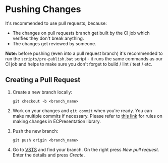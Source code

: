 # Pushing Changes

It's recommended to use pull requests, because:
- The changes on pull requests branch get built by the CI job
which verifies they don't break anything.
- The changes get reviewed by someone.

**Note:** before pushing (even into a pull request branch) it's recommended
to run the `scripts/pre-publish.bat` script - it runs the same commands as
our CI job and helps to make sure you don't forget to build / lint /
test / etc.

## Creating a Pull Request

1. Create a new branch locally:
    ```batch
    git checkout -b <branch_name>
    ```

2. Work on your changes and `git commit` when you're ready. You can make
multiple commits if necessary. Please refer to [this link](./Commiting.md)
for rules on making changes in ECPresentation library.

3. Push the new branch:
   ```batch
   git push origin <branch_name>
   ```

4. Go to [VSTS](https://tfs.bentley.com/tfs/ProductLine/Platform%20Technology/_git/)
and find your branch. On the right press *New pull request*.
Enter the details and press *Create*.
